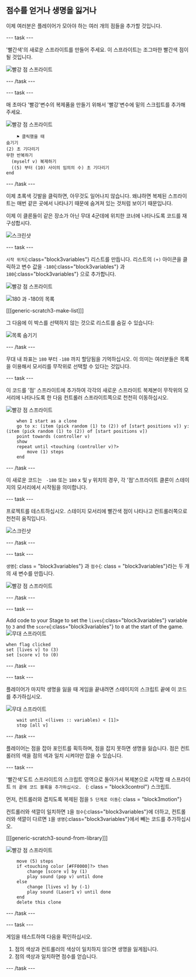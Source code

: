 ## 점수를 얻거나 생명을 잃거나

이제 여러분은 플레이어가 모아야 하는 여러 개의 점들을 추가할 것입니다.

\--- task \---

'빨간색'의 새로운 스프라이트를 만들어 주세요. 이 스프라이트는 조그마한 빨간색 점이 될 것입니다.

![빨강 점 스프라이트](images/dots-red.png)

\--- /task \---

\--- task \---

매 초마다 '빨강'변수의 복제품을 만들기 위해서 '빨강'변수에 밑의 스크립트를 추가해 주세요.

![빨강 점 스프라이트](images/red-sprite.png)

```blocks3
    ⚑ 클릭했을 때
숨기기
(2) 초 기다리기
무한 반복하기 
  (myself v) 복제하기
  ((5) 부터 (10) 사이의 임의의 수) 초 기다리기
end
```

\--- /task \---

이제 초록색 깃발을 클릭하면, 아무것도 일어나지 않습니다. 왜냐하면 복제된 스프라이트는 매번 같은 곳에서 나타나기 때문에 숨겨져 있는 것처럼 보이기 때문입니다.

이제 이 클론들이 같은 장소가 아닌 무대 4군데에 위치한 코너에 나타나도록 코드를 재구성합시다.

![스크린샷](images/dots-start.png)

\--- task \---

`시작 위치`{:class="block3variables"} 리스트를 만듭니다. 리스트의 `(+)` 아이콘을 클릭하고 변수 값을 `-180`{:class="block3variables"} 과 `180`{:class="block3variables"} 으로 추가합니다.

![빨강 점 스프라이트](images/red-sprite.png)

![180 과 -180의 목록](images/dots-list.png)

[[[generic-scratch3-make-list]]]

그 다음에 이 박스를 선택하지 않는 것으로 리스트를 숨길 수 있습니다:

![목록 숨기기](images/hide-list.png)

\--- /task \---

무대 내 좌표는 `180` 부터 `-180` 까지 할당됨을 기억하십시오. 이 의미는 여러분들은 목록을 이용해서 모서리를 무작위로 선택할 수 있다는 것입니다.

\--- task \---

이 코드를 '점' 스프라이트에 추가하여 각각의 새로운 스프라이트 복제본이 무작위의 모서리에 나타나도록 한 다음 컨트롤러 스프라이트쪽으로 천천히 이동하십시오.

![빨강 점 스프라이트](images/red-sprite.png)

```blocks3
    when I start as a clone
    go to x: (item (pick random (1) to (2)) of [start positions v]) y: (item (pick random (1) to (2)) of [start positions v])
    point towards (controller v)
    show
    repeat until <touching (controller v)?>
        move (1) steps
    end
```

\--- /task \---

이 새로운 코드는 ` -180` 또는 ` 180 ` x 및 y 위치의 경우, 각 '점'스프라이트 클론이 스테이지의 모서리에서 시작됨을 의미합니다.

\--- task \---

프로젝트를 테스트하십시오. 스테이지 모서리에 빨간색 점이 나타나고 컨트롤러쪽으로 천천히 움직입니다.

![스크린샷](images/dots-red-test.png)

\--- /task \---

\--- task \---

`생명`{: class = "block3variables"} 과 `점수`{: class = "block3variables"}라는 두 개의 새 변수를 만듭니다.

![빨강 점 스프라이트](images/red-sprite.png)

\--- /task \---

\--- task \---

Add code to your Stage to set the `lives`{:class="block3variables"} variable to `3` and the `score`{:class="block3variables"} to `0` at the start of the game. ![무대 스프라이트](images/stage-sprite.png)

```blocks3
when flag clicked
set [lives v] to (3)
set [score v] to (0)
```

\--- /task \---

\--- task \---

플레이어가 마지막 생명을 잃을 때 게임을 끝내려면 스테이지의 스크립트 끝에 이 코드를 추가하십시오.

![무대 스프라이트](images/stage-sprite.png)

```blocks3
    wait until <(lives :: variables) < [1]>
    stop [all v]
```

\--- /task \---

플레이어는 점을 잡아 포인트를 획득하며, 점을 잡지 못하면 생명을 잃습니다. 점은 컨트롤러의 색을 점의 색과 일치 시켜야만 잡을 수 있습니다.

\--- task \---

'빨간색'도트 스프라이트의 스크립트 영역으로 돌아가서 복제본으로 시작할 때 스프라이트 `의 끝에 코드 블록을 추가하십시오. ` {: class = "block3control"} 스크립트.

먼저, 컨트롤러와 겹치도록 복제된 점을 ` 5 단계로 이동 `{: class = "block3motion"}

컨트롤러와 색깔이 일치하면 `1`을 `점수`{:class="block3variables"}에 더하고, 컨트롤러와 색깔이 다르면 `1`을 `생명`{:class="block3variables"}에서 빼는 코드를 추가하십시오.

[[[generic-scratch3-sound-from-library]]]

![빨강 점 스프라이트](images/red-sprite.png)

```blocks3
    move (5) steps
    if <touching color [#FF0000]?> then
        change [score v] by (1)
        play sound (pop v) until done
    else
        change [lives v] by (-1)
        play sound (Laser1 v) until done
    end
    delete this clone
```

\--- /task \---

\--- task \---

게임을 테스트하여 다음을 확인하십시오.

1. 점의 색상과 컨트롤러의 색상이 일치하지 않으면 생명을 잃게됩니다.
2. 점의 색상과 일치하면 점수를 얻습니다.

\--- /task \---